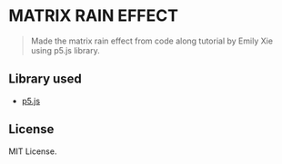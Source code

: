 # MATRIX RAIN EFFECT

>Made the matrix rain effect from code along tutorial by Emily Xie using p5.js library.

## Library used
- [p5.js](https://p5js.org)

## License
MIT License.
